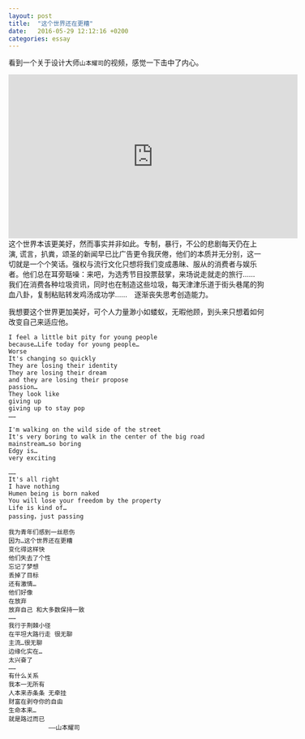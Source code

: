 ```yaml
---
layout: post
title:  "这个世界还在更糟"
date:   2016-05-29 12:12:16 +0200
categories: essay
---
```


看到一个关于设计大师`山本耀司`的视频，感觉一下击中了内心。

<iframe class="video_iframe" width="570" height="323" src="http://player.youku.com/embed/XOTI1NzI3MDY0" data-link="http://v.youku.com/v_show/id_XOTI1NzI3MDY0.html?from=s1.8-1-1.2" frameborder="0" allowfullscreen></iframe>
<br> 
这个世界本该更美好，然而事实并非如此。专制，暴行，不公的悲剧每天仍在上演, 谎言，扒粪，颂圣的新闻早已比广告更令我厌倦，他们的本质并无分别，这一切就是一个个笑话。强权与流行文化只想将我们变成愚昧、服从的消费者与娱乐者。他们总在耳旁聒噪：来吧，为选秀节目投票鼓掌，来场说走就走的旅行……　我们在消费各种垃圾资讯，同时也在制造这些垃圾，每天津津乐道于街头巷尾的狗血八卦，复制粘贴转发鸡汤成功学……　逐渐丧失思考创造能力。

我想要这个世界更加美好，可个人力量渺小如蝼蚁，无暇他顾，到头来只想着如何改变自己来适应他。

~~~
I feel a little bit pity for young people
because…Life today for young people…
Worse
It's changing so quickly
They are losing their identity
They are losing their dream
and they are losing their propose
passion… 
They look like
giving up
giving up to stay pop
……

I'm walking on the wild side of the street
It's very boring to walk in the center of the big road
mainstream…so boring
Edgy is…
very exciting

……
It's all right
I have nothing
Humen being is born naked
You will lose your freedom by the property
Life is kind of…
passing，just passing

我为青年们感到一丝悲伤
因为…这个世界还在更糟
变化得这样快
他们失去了个性
忘记了梦想
丢掉了目标
还有激情…
他们好像
在放弃
放弃自己 和大多数保持一致
……
我行于荆棘小径
在平坦大路行走 很无聊
主流…很无聊
边缘化实在…
太兴奋了
……
有什么关系
我本一无所有
人本来赤条条 无牵挂
财富在剥夺你的自由
生命本来…
就是路过而已
           ——山本耀司
~~~



